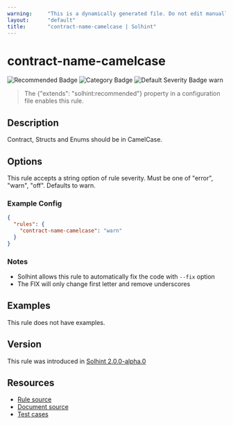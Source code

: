 ```yaml
---
warning:     "This is a dynamically generated file. Do not edit manually."
layout:      "default"
title:       "contract-name-camelcase | Solhint"
---
```


# contract-name-camelcase
![Recommended Badge](https://img.shields.io/badge/-Recommended-brightgreen)
![Category Badge](https://img.shields.io/badge/-Style%20Guide%20Rules-informational)
![Default Severity Badge warn](https://img.shields.io/badge/Default%20Severity-warn-yellow)
> The {"extends": "solhint:recommended"} property in a configuration file enables this rule.


## Description
Contract, Structs and Enums should be in CamelCase.

## Options
This rule accepts a string option of rule severity. Must be one of "error", "warn", "off". Defaults to warn.

### Example Config
```json
{
  "rules": {
    "contract-name-camelcase": "warn"
  }
}
```

### Notes
- Solhint allows this rule to automatically fix the code with `--fix` option
- The FIX will only change first letter and remove underscores

## Examples
This rule does not have examples.

## Version
This rule was introduced in [Solhint 2.0.0-alpha.0](https://github.com/protofire/solhint/blob/v2.0.0-alpha.0)

## Resources
- [Rule source](https://github.com/protofire/solhint/blob/master/lib/rules/naming/contract-name-camelcase.js)
- [Document source](https://github.com/protofire/solhint/blob/master/docs/rules/naming/contract-name-camelcase.md)
- [Test cases](https://github.com/protofire/solhint/blob/master/test/rules/naming/contract-name-camelcase.js)
